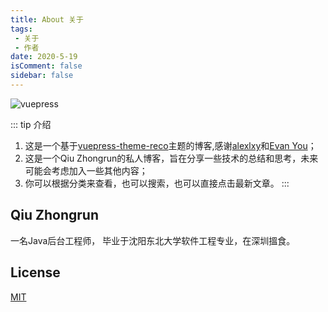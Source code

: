 ```yaml
---
title: About 关于
tags:
 - 关于
 - 作者
date: 2020-5-19
isComment: false
sidebar: false
---
```


![vuepress](https://img.shields.io/badge/vuepress-1.10-brightgreen.svg)

::: tip 介绍
1. 这是一个基于[vuepress-theme-reco](https://vuepress-theme-reco.alexlxy.com/)主题的博客,感谢[alexlxy](https://mp.weixin.qq.com/s/mXFqeUTegdvPliXknAAG_A)和[Evan You](https://evanyou.me/)；<br>
2. 这是一个Qiu Zhongrun的私人博客，旨在分享一些技术的总结和思考，未来可能会考虑加入一些其他内容；<br>
3. 你可以根据分类来查看，也可以搜索，也可以直接点击最新文章。
:::

## Qiu Zhongrun

一名Java后台工程师， 毕业于沈阳东北大学软件工程专业，在深圳搵食。

## License
[MIT](https://github.com/alexlxy/vuepress-theme-reco/blob/master/LICENSE)